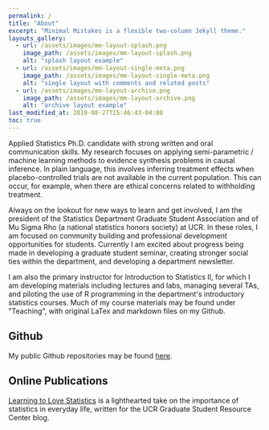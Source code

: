 ```yaml
---
permalink: /
title: "About"
excerpt: "Minimal Mistakes is a flexible two-column Jekyll theme."
layouts_gallery:
  - url: /assets/images/mm-layout-splash.png
    image_path: /assets/images/mm-layout-splash.png
    alt: "splash layout example"
  - url: /assets/images/mm-layout-single-meta.png
    image_path: /assets/images/mm-layout-single-meta.png
    alt: "single layout with comments and related posts"
  - url: /assets/images/mm-layout-archive.png
    image_path: /assets/images/mm-layout-archive.png
    alt: "archive layout example"
last_modified_at: 2019-08-27T15:46:43-04:00
toc: true
---
```


Applied Statistics Ph.D. candidate with strong written and oral communication skills. My research focuses on applying semi-parametric / machine learning methods to evidence synthesis problems in causal inference. In plain language, this involves inferring treatment effects when placebo-controlled trials are not available in the current population. This can occur, for example, when there are ethical concerns related to withholding treatment.

Always on the lookout for new ways to learn and get involved, I am the president of the Statistics Department Graduate Student Association and of Mu Sigma Rho (a national statistics honors society) at UCR. In these roles, I am focused on community building and professional development opportunities for students. Currently I am excited about progress being made in developing a graduate student seminar, creating stronger social ties within the department, and developing a department newsletter. 

I am also the primary instructor for Introduction to Statistics II, for which I am developing materials including lectures and labs, managing several TAs, and piloting the use of R programming in the department's introductory statistics courses. Much of my course materials may be found under "Teaching", with original LaTex and markdown files on my Github. 

## Github

My public Github repositories may be found <a href="https://github.com/lgpcappiello?tab=repositories">here</a>.

## Online Publications

<a href="https://lgpcappiello.github.io/blog/lovestatistics.html">Learning to Love Statistics</a> is a lighthearted take on the importance of statistics in everyday life, written for the UCR Graduate Student Resource Center blog.
